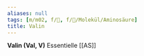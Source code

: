 ```yaml
---
aliases: null
tags: [m/m02, f/🧪, f/🧪/Molekül/Aminosäure]
title: Valin
---
```

**Valin (Val, V)** Essentielle [[AS]]